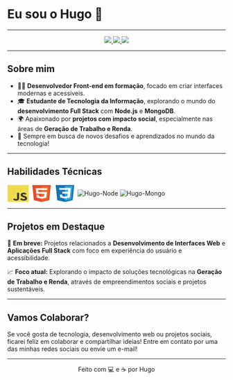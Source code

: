 <h1>Eu sou o Hugo 👋</h1>

---

<div align="center">
  <a href="https://www.linkedin.com/in/" target="_blank">
    <img src="https://img.shields.io/badge/LinkedIn-0077B5?style=for-the-badge&logo=linkedin&logoColor=white">
  </a>
  <a href="">
    <img src="https://img.shields.io/badge/Gmail-D14836?style=for-the-badge&logo=gmail&logoColor=white">
  </a>
  <a href="https://www.instagram.com/hugo.magri" target="_blank">
    <img src="https://img.shields.io/badge/Instagram-E4405F?style=for-the-badge&logo=instagram&logoColor=white">
  </a>
</div>

---

## Sobre mim

- 👨‍💻 **Desenvolvedor Front-end em formação**, focado em criar interfaces modernas e acessíveis.
- 🎓 **Estudante de Tecnologia da Informação**, explorando o mundo do **desenvolvimento Full Stack** com **Node.js** e **MongoDB**.
- 🌍 Apaixonado por **projetos com impacto social**, especialmente nas áreas de **Geração de Trabalho e Renda**.
- 🚀 Sempre em busca de novos desafios e aprendizados no mundo da tecnologia!

---

## Habilidades Técnicas

<div style="display: inline_block">
  <img align="center" alt="Hugo-Js" height="40" width="50" src="https://raw.githubusercontent.com/devicons/devicon/master/icons/javascript/javascript-original.svg"> 
  <img align="center" alt="Hugo-HTML" height="40" width="50" src="https://raw.githubusercontent.com/devicons/devicon/master/icons/html5/html5-original.svg">
  <img align="center" alt="Hugo-CSS" height="40" width="50" src="https://raw.githubusercontent.com/devicons/devicon/master/icons/css3/css3-original.svg">
  <img align="center" alt="Hugo-Node" height="40" width="50" src="https://cdn.jsdelivr.net/gh/devicons/devicon/icons/nodejs/nodejs-original.svg">
  <img align="center" alt="Hugo-Mongo" height="40" width="50" src="https://cdn.jsdelivr.net/gh/devicons/devicon/icons/mongodb/mongodb-original.svg">
</div>

---

## Projetos em Destaque

🔨 **Em breve:** Projetos relacionados a **Desenvolvimento de Interfaces Web** e **Aplicações Full Stack** com foco em experiência do usuário e acessibilidade.

📈 **Foco atual:** Explorando o impacto de soluções tecnológicas na **Geração de Trabalho e Renda**, através de empreendimentos sociais e projetos sustentáveis.

---

## Vamos Colaborar?

Se você gosta de tecnologia, desenvolvimento web ou projetos sociais, ficarei feliz em colaborar e compartilhar ideias! Entre em contato por uma das minhas redes sociais ou envie um e-mail!

---

<div align="center">
  Feito com 💻 e ☕ por Hugo
</div>

